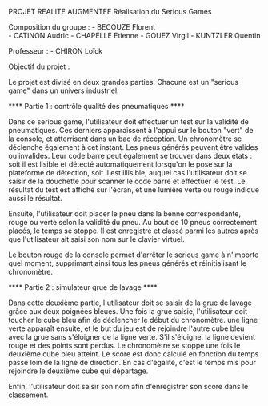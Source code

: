 PROJET REALITE AUGMENTEE
Réalisation du Serious Games

Composition du groupe :	
    - BECOUZE Florent			    
    - CATINON Audric
    - CHAPELLE Etienne
    - GOUEZ Virgil
    - KUNTZLER Quentin

Professeur : 
    - CHIRON Loïck

Objectif du projet :

Le projet est divisé en deux grandes parties. Chacune est un "serious game" dans un univers industriel.

  **** Partie 1 : contrôle qualité des pneumatiques ****

Dans ce serious game, l'utilisateur doit effectuer un test sur la validité de pneumatiques. Ces derniers apparaissent à l'appui sur le bouton "vert" de la console, et atterrisent
dans un bac de réception. Un chronomètre se déclenche également à cet instant. Les pneus générés peuvent être valides ou invalides. Leur code barre peut également se trouver dans
deux états : soit il est lisible et détecté automatiquement lorsqu'on le pose sur la plateforme de détection, soit il est illisible, auquel cas l'utilisateur doit se saisir de la 
douchette pour scanner le code barre et effectuer le test. Le résultat du test est affiché sur l'écran, et une lumière verte ou rouge indique aussi le résultat.

Ensuite, l'utilisateur doit placer le pneu dans la benne correspondante, rouge ou verte selon la validité du pneu. Au bout de 10 pneus correctement placés, le temps se stoppe. Il 
est enregistré et classé parmi les autres après que l'utilisateur ait saisi son nom sur le clavier virtuel.

Le bouton rouge de la console permet d'arrêter le serious game à n'importe quel moment, supprimant ainsi tous les pneus générés et réinitialisant le chronomètre.

  **** Partie 2 : simulateur grue de lavage ****

Dans cette deuxième partie, l'utilisateur doit se saisir de la grue de lavage grâce aux deux poignées bleues. Une fois la grue saisie, l'utilisateur doit toucher le cube bleu afin de
déclencher le début du chronomètre. une ligne verte apparaît ensuite, et le but du jeu est de rejoindre l'autre cube bleu avec la grue sans s'éloigner de la ligne verte. S'il s'éloigne,
la ligne devient rouge et des points sont perdus. Le chronomètre se stoppe une fois le deuxième cube bleu atteint. Le score est donc calculé en fonction du temps passé loin de la ligne
de direction. En cas d'égalité, c'est le temps mis pour rejoindre le deuxième cube qui départage. 

Enfin, l'utilisateur doit saisir son nom afin d'enregistrer son score dans le classement.
